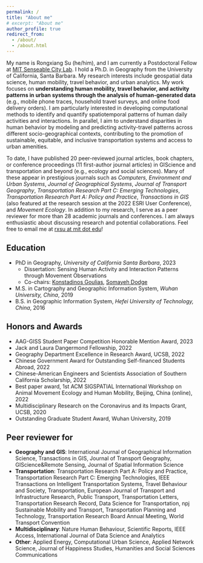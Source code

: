 ```yaml
---
permalink: /
title: "About me"
# excerpt: "About me"
author_profile: true
redirect_from: 
  - /about/
  - /about.html
---
```


My name is Rongxiang Su (he/him), and I am currently a Postdoctoral Fellow at [MIT Senseable City Lab](https://senseable.mit.edu/). I hold a Ph.D. in Geography from the University of California, Santa Barbara. My research interests include geospatial data science, human mobility, travel behavior, and urban analytics. My work focuses on **understanding human mobility, travel behavior, and activity patterns in urban systems through the analysis of human-generated data** (e.g., mobile phone traces, household travel surveys, and online food delivery orders). I am particularly interested in developing computational methods to identify and quantify spatiotemporal patterns of human daily activities and interactions. In parallel, I aim to understand disparities in human behavior by modeling and predicting activity-travel patterns across different socio-geographical contexts, contributing to the promotion of sustainable, equitable, and inclusive transportation systems and access to urban amenities.

To date, I have published 20 peer-reviewed journal articles, book chapters, or conference proceedings (11 first-author journal articles) in GIScience and transportation and beyond (e.g., ecology and social sciences). Many of these appear in prestigious journals such as *Computers, Environment and Urban Systems*, *Journal of Geographical Systems*, *Journal of Transport Geography*, *Transportation Research Part C: Emerging Technologies*, *Transportation Research Part A: Policy and Practice*,  *Transactions in GIS* (also featured at the research session at the 2022 ESRI User Conference), and *Movement Ecology*.
In addition to my research, I serve as a peer reviewer for more than 28 academic journals and conferences. I am always enthusiastic about discussing research and potential collaborations. Feel free to email me at <ins>rxsu at mit dot edu</ins>!



## Education
- PhD in Geography, <em>University of California Santa Barbara</em>, 2023 
  - Dissertation: Sensing Human Activity and Interaction Patterns through Movement Observations 
  - Co-chairs: [Konstadinos Goulias](https://www.geog.ucsb.edu/people/faculty/konstadinos-goulias), [Somayeh Dodge](https://www.geog.ucsb.edu/people/faculty/somayeh-dodge)
- M.S. in Cartography and Geographic Information System, <em>Wuhan University, China</em>, 2019
- B.S. in Geographic Information System, <em>Hefei University of Technology, China</em>, 2016


<!-- <img src="images/about/motif1.png " alt="drawing" width="500">
<img src="images/about/time_patterns.png " alt="drawing" width="600">
<img src="images/about/interaction.png " alt="drawing" width="600">
<img src="images/about/racial.png " alt="drawing" width="600">
 -->

## Honors and Awards
- AAG-GISS Student Paper Competition Honorable Mention Award, 2023
- Jack and Laura Dangermond Fellowship, 2022
- Geography Department Excellence in Research Award, UCSB, 2022
- Chinese Government Award for Outstanding Self-financed Students Abroad, 2022
- Chinese-American Engineers and Scientists Association of Southern California Scholarship, 2022
- Best paper award, 1st ACM SIGSPATIAL International Workshop on Animal Movement Ecology and Human Mobility, Beijing, China (online), 2022
- Multidisciplinary Research on the Coronavirus and its Impacts Grant, UCSB, 2020
- Outstanding Graduate Student Award, Wuhan University, 2019



## Peer reviewer for 
- **Geography and GIS**: International Journal of Geographical Information Science, Transactions in GIS, Journal of Transport Geography, GIScience\&Remote Sensing,  Journal of Spatial Information Science
- **Transportation**:  Transportation Research Part A: Policy and Practice, Transportation Research Part C: Emerging Technologies, IEEE Transactions on Intelligent Transportation Systems, Travel Behaviour and Society, Transportation, European Journal of Transport and Infrastructure Research, Public Transport,  Transportation Letters, Transportation Research Record, Data Science for Transportation, npj Sustainable Mobility and Transport, Transportation Planning and Technology, Transportation Research Board Annual Meeting, World Transport Convention
- **Multidisciplinary**: Nature Human Behaviour, Scientific Reports, IEEE Access, International Journal of Data Science and Analytics
- **Other**: Applied Energy, Computational Urban Science, Applied Network Science, Journal of Happiness Studies, Humanities and Social Sciences Communications





